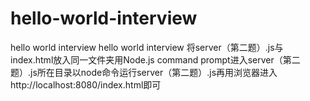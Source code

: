 # hello-world-interview
hello world interview
hello world interview 将server（第二题）.js与index.html放入同一文件夹用Node.js command prompt进入server（第二题）.js所在目录以node命令运行server（第二题）.js再用浏览器进入http://localhost:8080/index.html即可
